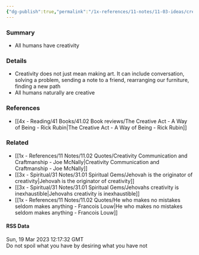 ```yaml
---
{"dg-publish":true,"permalink":"/1x-references/11-notes/11-03-ideas/creativity-is-a-fundamental-quality-of-being-human/","title":"Creativity is a fundamental quality of being human","created":"2023-03-19T11:49:10.000+03:00","updated":"2024-02-14T20:18:34.126+03:00"}
---
```



### Summary
- All humans have creativity

### Details
- Creativity does not just mean making art. It can include conversation, solving a problem, sending a note to a friend, rearranging our furniture, finding a new path
- All humans naturally are creative

### References
- [[4x - Reading/41 Books/41.02 Book reviews/The Creative Act - A Way of Being - Rick Rubin\|The Creative Act - A Way of Being - Rick Rubin]]

### Related
- [[1x - References/11 Notes/11.02 Quotes/Creativity Communication and Craftmanship - Joe McNally\|Creativity Communication and Craftmanship - Joe McNally]]
- [[3x - Spiritual/31 Notes/31.01 Spiritual Gems/Jehovah is the originator of creativity\|Jehovah is the originator of creativity]]
- [[3x - Spiritual/31 Notes/31.01 Spiritual Gems/Jehovahs creativity is inexhaustible\|Jehovahs creativity is inexhaustible]]
- [[1x - References/11 Notes/11.02 Quotes/He who makes no mistakes seldom makes anything - Francois Louw\|He who makes no mistakes seldom makes anything - Francois Louw]]

#### RSS Data
<div class='date'>Sun, 19 Mar 2023 12:17:32 GMT</div>
<div class='description'> Do not spoil what you have by desiring what you have not</div>

